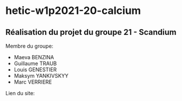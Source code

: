 # hetic-w1p2021-20-calcium

## Réalisation du projet du groupe 21 - Scandium

Membre du groupe: 
* Maeva BENZINA 
* Guillaume TRAUB
* Louis GENESTIER 
* Maksym YANKIVSKYY 
* Marc VERRIERE

Lien du site: 
